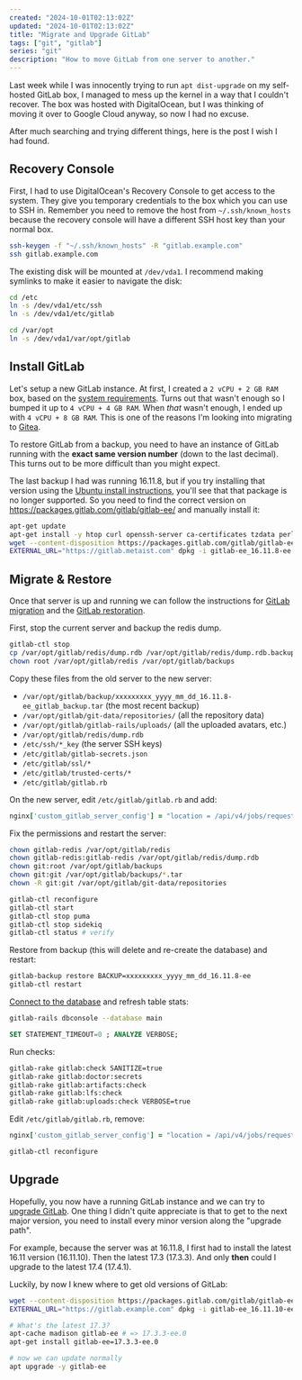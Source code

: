 ```yaml
---
created: "2024-10-01T02:13:02Z"
updated: "2024-10-01T02:13:02Z"
title: "Migrate and Upgrade GitLab"
tags: ["git", "gitlab"]
series: "git"
description: "How to move GitLab from one server to another."
---
```


Last week while I was innocently trying to run `apt dist-upgrade` on my self-hosted GitLab box, I managed to mess up the kernel in a way that I couldn't recover. The box was hosted with DigitalOcean, but I was thinking of moving it over to Google Cloud anyway, so now I had no excuse.

After much searching and trying different things, here is the post I wish I had found.

## Recovery Console

First, I had to use DigitalOcean's Recovery Console to get access to the system. They give you temporary credentials to the box which you can use to SSH in. Remember you need to remove the host from `~/.ssh/known_hosts` because the recovery console will have a different SSH host key than your normal box.

```bash
ssh-keygen -f "~/.ssh/known_hosts" -R "gitlab.example.com"
ssh gitlab.example.com
```

The existing disk will be mounted at `/dev/vda1`. I recommend making symlinks to make it easier to navigate the disk:

```bash
cd /etc
ln -s /dev/vda1/etc/ssh
ln -s /dev/vda1/etc/gitlab

cd /var/opt
ln -s /dev/vda1/var/opt/gitlab
```

## Install GitLab

Let's setup a new GitLab instance. At first, I created a `2 vCPU + 2 GB RAM` box, based on the [system requirements](https://docs.gitlab.com/ee/install/requirements.html). Turns out that wasn't enough so I bumped it up to `4 vCPU + 4 GB RAM`. When _that_ wasn't enough, I ended up with `4 vCPU + 8 GB RAM`. This is one of the reasons I'm looking into migrating to [Gitea](https://about.gitea.com/).

To restore GitLab from a backup, you need to have an instance of GitLab running with the **exact same version number** (down to the last decimal). This turns out to be more difficult than you might expect.

The last backup I had was running 16.11.8, but if you try installing that version using the [Ubuntu install instructions](https://about.gitlab.com/install/#ubuntu), you'll see that that package is no longer supported. So you need to find the correct version on https://packages.gitlab.com/gitlab/gitlab-ee/ and manually install it:

```bash
apt-get update
apt-get install -y htop curl openssh-server ca-certificates tzdata perl
wget --content-disposition https://packages.gitlab.com/gitlab/gitlab-ee/packages/ubuntu/jammy/gitlab-ee_16.11.8-ee.0_amd64.deb/download.deb
EXTERNAL_URL="https://gitlab.metaist.com" dpkg -i gitlab-ee_16.11.8-ee.0_amd64.deb
```

## Migrate & Restore

Once that server is up and running we can follow the instructions for [GitLab migration](https://docs.gitlab.com/ee/administration/backup_restore/migrate_to_new_server.html) and the [GitLab restoration](https://docs.gitlab.com/ee/administration/backup_restore/restore_gitlab.html).

First, stop the current server and backup the redis dump.

```bash
gitlab-ctl stop
cp /var/opt/gitlab/redis/dump.rdb /var/opt/gitlab/redis/dump.rdb.backup
chown root /var/opt/gitlab/redis /var/opt/gitlab/backups
```

Copy these files from the old server to the new server:

- `/var/opt/gitlab/backup/xxxxxxxxx_yyyy_mm_dd_16.11.8-ee_gitlab_backup.tar` (the most recent backup)
- `/var/opt/gitlab/git-data/repositories/` (all the repository data)
- `/var/opt/gitlab/gitlab-rails/uploads/` (all the uploaded avatars, etc.)
- `/var/opt/gitlab/redis/dump.rdb`
- `/etc/ssh/*_key` (the server SSH keys)
- `/etc/gitlab/gitlab-secrets.json`
- `/etc/gitlab/ssl/*`
- `/etc/gitlab/trusted-certs/*`
- `/etc/gitlab/gitlab.rb`

On the new server, edit `/etc/gitlab/gitlab.rb` and add:

```ruby
nginx['custom_gitlab_server_config'] = "location = /api/v4/jobs/request {\n deny all;\n return 503;\n }\n"
```

Fix the permissions and restart the server:

```bash
chown gitlab-redis /var/opt/gitlab/redis
chown gitlab-redis:gitlab-redis /var/opt/gitlab/redis/dump.rdb
chown git:root /var/opt/gitlab/backups
chown git:git /var/opt/gitlab/backups/*.tar
chown -R git:git /var/opt/gitlab/git-data/repositories

gitlab-ctl reconfigure
gitlab-ctl start
gitlab-ctl stop puma
gitlab-ctl stop sidekiq
gitlab-ctl status # verify
```

Restore from backup (this will delete and re-create the database) and restart:

```bash
gitlab-backup restore BACKUP=xxxxxxxxx_yyyy_mm_dd_16.11.8-ee
gitlab-ctl restart
```

[Connect to the database](https://docs.gitlab.com/omnibus/settings/database.html#connecting-to-the-postgresql-database) and refresh table stats:

```bash
gitlab-rails dbconsole --database main
```

```sql
SET STATEMENT_TIMEOUT=0 ; ANALYZE VERBOSE;
```

Run checks:

```bash
gitlab-rake gitlab:check SANITIZE=true
gitlab-rake gitlab:doctor:secrets
gitlab-rake gitlab:artifacts:check
gitlab-rake gitlab:lfs:check
gitlab-rake gitlab:uploads:check VERBOSE=true
```

Edit `/etc/gitlab/gitlab.rb`, remove:

```ruby
nginx['custom_gitlab_server_config'] = "location = /api/v4/jobs/request {\n deny all;\n return 503;\n }\n"
```

```bash
gitlab-ctl reconfigure
```

## Upgrade

Hopefully, you now have a running GitLab instance and we can try to [upgrade GitLab](https://docs.gitlab.com/ee/update/#upgrading-to-a-new-major-version). One thing I didn't quite appreciate is that to get to the next major version, you need to install every minor version along the "upgrade path".

For example, because the server was at 16.11.8, I first had to install the latest 16.11 version (16.11.10). Then the latest 17.3 (17.3.3). And only **then** could I upgrade to the latest 17.4 (17.4.1).

Luckily, by now I knew where to get old versions of GitLab:

```bash
wget --content-disposition https://packages.gitlab.com/gitlab/gitlab-ee/packages/ubuntu/jammy/gitlab-ee_16.11.10-ee.0_amd64.deb/download.deb
EXTERNAL_URL="https://gitlab.example.com" dpkg -i gitlab-ee_16.11.10-ee.0_amd64.deb

# What's the latest 17.3?
apt-cache madison gitlab-ee # => 17.3.3-ee.0
apt-get install gitlab-ee=17.3.3-ee.0

# now we can update normally
apt upgrade -y gitlab-ee
```
